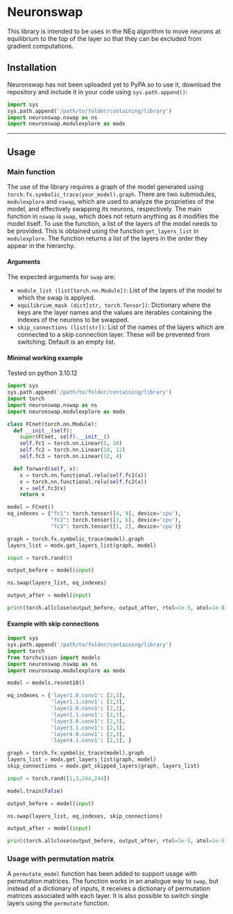 # Neuronswap

This library is intended to be uses in the NEq algorithm to move neurons at equilibrium to the top of the layer so that they can be excluded from gradient computations.

## Installation

Neuronswap has not been uploaded yet to PyPA so to use it, download the repository and include it in your code using `sys.path.append()`:

```python
import sys
sys.path.append('/path/to/folder/containing/library')
import neuronswap.nswap as ns
import neuronswap.modulexplore as modx
```

****

## Usage

### Main function

The use of the library requires a graph of the model generated using `torch.fx.symbolic_trace(your_model).graph`. There are two submodules, `modulexplore` and `nswap`, which are used to analyze the proprieties of the model, and effectively swapping its neurons, respectively. The main function in `nswap` is `swap`, which does not return anything as it modifies the model itself. To use the function, a list of the layers of the model needs to be provided. This is obtained using the function `get_layers_list` in `modulexplore`. The function returns a list of the layers in the order they appear in the hierarchy.

#### Arguments

The expected arguments for `swap` are:

- `module_list (list[torch.nn.Module])`: List of the layers of the model to which the swap is applyed.
- `equilibrium_mask (dict[str, torch.Tensor])`: Dictionary where the keys are the layer names and the values are iterables containing the indexes of the neurons to be swapped.
- `skip_connections (list[str])`: List of the names of the layers which are connected to a skip connection layer. These will be prevented from switching. Default is an empty list.

#### Minimal working example

Tested on python 3.10.12

```python
import sys
sys.path.append('/path/to/folder/containing/library')
import torch
import neuronswap.nswap as ns
import neuronswap.modulexplore as modx

class FCnet(torch.nn.Module):
  def __init__(self):
    super(FCnet, self).__init__()
    self.fc1 = torch.nn.Linear(5, 10)
    self.fc2 = torch.nn.Linear(10, 12)
    self.fc3 = torch.nn.Linear(12, 4)

  def forward(self, x):
    x = torch.nn.functional.relu(self.fc1(x))
    x = torch.nn.functional.relu(self.fc2(x))
    x = self.fc3(x)
    return x

model = FCnet()
eq_indexes = {"fc1": torch.tensor([4, 9], device='cpu'),
              "fc2": torch.tensor([3, 6], device='cpu'),
              "fc3": torch.tensor([1, 2], device='cpu')}

graph = torch.fx.symbolic_trace(model).graph
layers_list = modx.get_layers_list(graph, model)

input = torch.rand(5)

output_before = model(input)

ns.swap(layers_list, eq_indexes)

output_after = model(input)

print(torch.allclose(output_before, output_after, rtol=1e-5, atol=1e-8))

```

#### Example with skip connections

```python
import sys
sys.path.append('/path/to/folder/containing/library')
import torch
from torchvision import models
import neuronswap.nswap as ns
import neuronswap.modulexplore as modx

model = models.resnet18()

eq_indexes = {'layer1.0.conv1': [2,3], 
              'layer1.1.conv1': [2,3], 
              'layer2.0.conv1': [2,3], 
              'layer2.1.conv1': [2,3], 
              'layer3.0.conv1': [2,3], 
              'layer3.1.conv1': [2,3], 
              'layer4.0.conv1': [2,3], 
              'layer4.1.conv1': [2,3], }

graph = torch.fx.symbolic_trace(model).graph
layers_list = modx.get_layers_list(graph, model)
skip_connections = modx.get_skipped_layers(graph, layers_list)

input = torch.rand([1,3,244,244])

model.train(False)

output_before = model(input)

ns.swap(layers_list, eq_indexes, skip_connections)

output_after = model(input)

print(torch.allclose(output_before, output_after, rtol=1e-5, atol=1e-5))

```

### Usage with permutation matrix

A `permutate_model` function has been added to support usage with permutation matrices. The function works in an analogue way to `swap`, but instead of a dictionary of inputs, it receives a dictionary of permutation matrices associated with each layer. It is also possible to switch single layers using the `permutate` function.